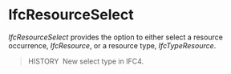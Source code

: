 # IfcResourceSelect

_IfcResourceSelect_ provides the option to either select a resource occurrence, _IfcResource_, or a resource type, _IfcTypeResource_.

> HISTORY  New select type in IFC4.

&nbsp;
